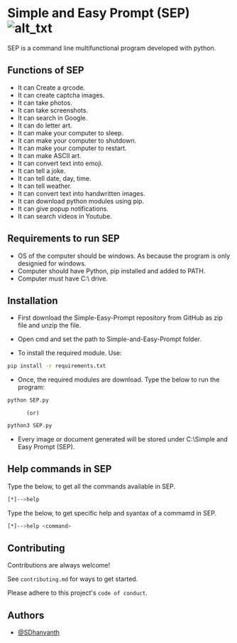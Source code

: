 # Simple and Easy Prompt (SEP)    ![_alt_txt_](https://img.shields.io/badge/python-3.9-3776AB?style=for-the-badge&logo=python)

SEP is a command line multifunctional program developed with python.

## Functions of SEP

 - It can Create a qrcode. 
 - It can create captcha images.
 - It can take photos.
 - It can take screenshots.
 - It can search in Google.
 - It can do letter art.
 - It can make your computer to sleep.
 - It can make your computer to shutdown.
 - It can make your computer to restart.
 - It can make ASCII art.
 - It can convert text into emoji.
 - It can tell a joke.
 - It can tell date, day, time.
 - It can tell weather.
 - It can convert text into handwritten images.
 - It can download python modules using pip.
 - It can give popup notifications.
 - It can search videos in Youtube.



## Requirements to run SEP
- OS of the computer should be windows. As because the program is only designied for windows.
- Computer should have Python, pip installed and added to PATH.
- Computer must have C:\ drive.

 



## Installation

- First download the Simple-Easy-Prompt repository from GitHub as zip file and unzip the file.

- Open cmd and set the path to Simple-and-Easy-Prompt folder.

- To install the required module. Use:
```bash
pip install -r requirements.txt
```

- Once, the required modules are download. Type the below to run the program: 
```bash
python SEP.py
```
          (or)
```bash
python3 SEP.py
```

- Every image or document generated will be stored under C:\Simple and Easy Prompt (SEP). 
## Help commands in SEP

Type the below, to get all the commands available in SEP.
```bash
[*]-->help
```

Type the below, to get specific help and syantax of a commamd in SEP.
```bash
[*]-->help <command>
```


## Contributing

Contributions are always welcome!

See `contributing.md` for ways to get started.

Please adhere to this project's `code of conduct`.


## Authors

- [@SDhanvanth](https://github.com/SDhanvanth)

